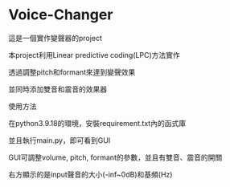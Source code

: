 # Voice-Changer

這是一個實作變聲器的project

本project利用Linear predictive coding(LPC)方法實作

透過調整pitch和formant來達到變聲效果

並同時添加雙音和震音的效果器


使用方法

在python3.9.18的環境，安裝requirement.txt內的函式庫

並且執行main.py，即可看到GUI

GUI可調整volume, pitch, formant的參數，並且有雙音、震音的開關

右方顯示的是input聲音的大小(-inf~0dB)和基頻(Hz)
